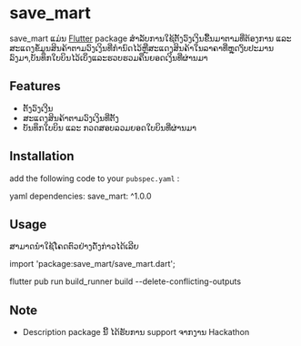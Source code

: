 # save_mart
 save_mart ແມ່ນ [Flutter](https://flutter.io) package ສຳລັບການໃຊ້ຕັ້ງວົງເງິນຂື້ນມາຕາມທີ່ຕ້ອງການ ແລະສະແດງຂໍ້ມູນສິນຄ້າຕາມວົງເງິນທີ່ກຳນົດໄວ້ຫຼືສະແດງສິນຄ້າໃນລາຄາທີ່ຫຼຸດງົບປະມານລົງມາ,ບັນທຶກໃບບິນໄວ້ເບິ່ງແລະຮວບຮວມຄືນຍອດເງິນທີ່ຜ່ານມາ
  
## Features

- ຕັ້ງວົງເງີນ
- ສະແດງສິນຄ້າຕາມວົງເງິນທີ່ຕັ້ງ
- ບັນທຶກໃບບິນ ແລະ ກວດສອບລວມຍອດໃບບິນທີ່ຜ່ານມາ

## Installation

add the following code to your `pubspec.yaml` :

yaml
dependencies:
  save_mart: ^1.0.0
  


## Usage
 ສາມາດນຳໃຊ້ໂຄດຕົວຢ່າງດັ່ງກ່າວໄດ້ເລີຍ
 
 import 'package:save_mart/save_mart.dart';

flutter pub run build_runner build --delete-conflicting-outputs

## Note
- Description package ນີ້ ໄດ້ຮັບການ support ຈາກງານ Hackathon